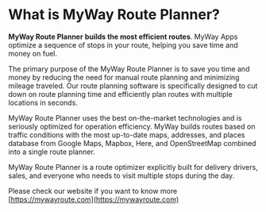 # What is MyWay Route Planner?

**MyWay Route Planner** **builds the most efficient routes**. MyWay Apps optimize a sequence of stops in your route, helping you save time and money on fuel.

The primary purpose of the MyWay Route Planner is to save you time and money by reducing the need for manual route planning and minimizing mileage traveled. Our route planning software is specifically designed to cut down on route planning time and efficiently plan routes with multiple locations in seconds.

MyWay Route Planner uses the best on-the-market technologies and is seriously optimized for operation efficiency. MyWay builds routes based on traffic conditions with the most up-to-date maps, addresses, and places database from Google Maps, Mapbox, Here, and OpenStreetMap combined into a single route planner.

MyWay Route Planner is a route optimizer explicitly built for delivery drivers, sales, and everyone who needs to visit multiple stops during the day.

Please check our website if you want to know more [https://mywayroute.com](https://mywayroute.com)

